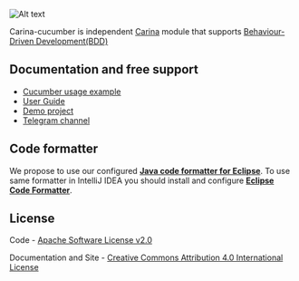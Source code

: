 ![Alt text](https://github.com/zebrunner/carina/raw/master/docs/img/carina.png "Carina Logo")

Carina-cucumber is independent [Carina](https://github.com/zebrunner/carina) module that supports [Behaviour-Driven Development(BDD)](https://cucumber.io/docs/bdd)

## Documentation and free support
* [Cucumber usage example](https://github.com/zebrunner/carina-demo/tree/master/src/test/resources/features)
* [User Guide](https://zebrunner.github.io/carina)
* [Demo project](https://github.com/zebrunner/carina-demo)
* [Telegram channel](https://t.me/qps_carina)

## Code formatter
We propose to use our configured [**Java code formatter for Eclipse**](https://github.com/zebrunner/carina/blob/master/carina_formatter.xml). To use same formatter in IntelliJ IDEA you should install and configure [**Eclipse Code Formatter**](https://plugins.jetbrains.com/plugin/6546-eclipse-code-formatter).

## License
Code - [Apache Software License v2.0](http://www.apache.org/licenses/LICENSE-2.0)

Documentation and Site - [Creative Commons Attribution 4.0 International License](http://creativecommons.org/licenses/by/4.0/deed.en_US)



